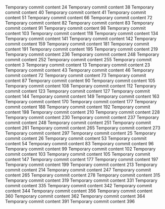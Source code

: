 Temporary commit content 24
Temporary commit content 38
Temporary commit content 40
Temporary commit content 41
Temporary commit content 51
Temporary commit content 66
Temporary commit content 72
Temporary commit content 82
Temporary commit content 83
Temporary commit content 91
Temporary commit content 98
Temporary commit content 103
Temporary commit content 118
Temporary commit content 134
Temporary commit content 141
Temporary commit content 142
Temporary commit content 159
Temporary commit content 181
Temporary commit content 191
Temporary commit content 195
Temporary commit content 219
Temporary commit content 236
Temporary commit content 248
Temporary commit content 252
Temporary commit content 255
Temporary commit content 3
Temporary commit content 13
Temporary commit content 23
Temporary commit content 43
Temporary commit content 46
Temporary commit content 72
Temporary commit content 73
Temporary commit content 87
Temporary commit content 90
Temporary commit content 105
Temporary commit content 108
Temporary commit content 112
Temporary commit content 123
Temporary commit content 127
Temporary commit content 144
Temporary commit content 149
Temporary commit content 163
Temporary commit content 170
Temporary commit content 177
Temporary commit content 188
Temporary commit content 192
Temporary commit content 198
Temporary commit content 210
Temporary commit content 228
Temporary commit content 230
Temporary commit content 237
Temporary commit content 248
Temporary commit content 251
Temporary commit content 261
Temporary commit content 265
Temporary commit content 273
Temporary commit content 297
Temporary commit content 25
Temporary commit content 26
Temporary commit content 53
Temporary commit content 54
Temporary commit content 83
Temporary commit content 96
Temporary commit content 99
Temporary commit content 102
Temporary commit content 103
Temporary commit content 105
Temporary commit content 147
Temporary commit content 177
Temporary commit content 197
Temporary commit content 199
Temporary commit content 213
Temporary commit content 214
Temporary commit content 247
Temporary commit content 265
Temporary commit content 278
Temporary commit content 315
Temporary commit content 319
Temporary commit content 331
Temporary commit content 335
Temporary commit content 342
Temporary commit content 344
Temporary commit content 356
Temporary commit content 360
Temporary commit content 362
Temporary commit content 364
Temporary commit content 391
Temporary commit content 396
